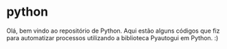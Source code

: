 # python
Olá, bem vindo ao repositório de Python. Aqui estão alguns códigos que fiz para automatizar processos utilizando a biblioteca Pyautogui em Python. :)
